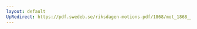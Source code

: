 ```yaml
---
layout: default
UpRedirect: https://pdf.swedeb.se/riksdagen-motions-pdf/1868/mot_1868__fk__00075/mot_1868__fk__00075_001.pdf
---
```

